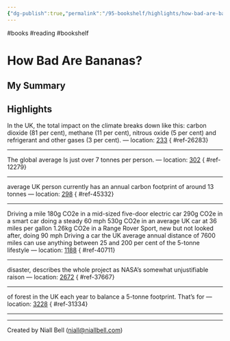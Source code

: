 ```yaml
---
{"dg-publish":true,"permalink":"/95-bookshelf/highlights/how-bad-are-bananas-by-mike-berners-lee/","hide":true,"noteIcon":"","created":"2024-10-30T06:24:17.929-07:00","updated":"2024-10-30T06:45:25.482-07:00"}
---
```


#books #reading #bookshelf

# How Bad Are Bananas?
## My Summary


## Highlights

In the UK, the total impact on the climate breaks down like this: carbon dioxide (81 per cent), methane (11 per cent), nitrous oxide (5 per cent) and refrigerant and other gases (3 per cent). — location: [233]()
{ #ref-26283}


---
The global average Is just over 7 tonnes per person. — location: [302]()
{ #ref-12279}


---
average UK person currently has an annual carbon footprint of around 13 tonnes — location: [298]()
{ #ref-45332}


---
Driving a mile 180g CO2e in a mid-sized five-door electric car 290g CO2e in a smart car doing a steady 60 mph 530g CO2e in an average UK car at 36 miles per gallon 1.26kg CO2e in a Range Rover Sport, new but not looked after, doing 90 mph Driving a car the UK average annual distance of 7600 miles can use anything between 25 and 200 per cent of the 5-tonne lifestyle — location: [1188]()
{ #ref-40711}


---
disaster, describes the whole project as NASA’s somewhat unjustifiable raison — location: [2672]()
{ #ref-37667}


---
of forest in the UK each year to balance a 5-tonne footprint. That’s for — location: [3228]()
{ #ref-31334}


---


---
Created by Niall Bell (niall@niallbell.com)
